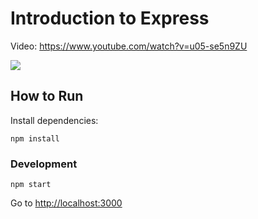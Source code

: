 # Introduction to Express

Video: <https://www.youtube.com/watch?v=u05-se5n9ZU>

<a href="https://www.youtube.com/watch?v=u05-se5n9ZU">
  <img src="https://img.youtube.com/vi/u05-se5n9ZU/0.jpg">
</a>

## How to Run

Install dependencies:

```
npm install
```

### Development

```
npm start
```

Go to <http://localhost:3000>
